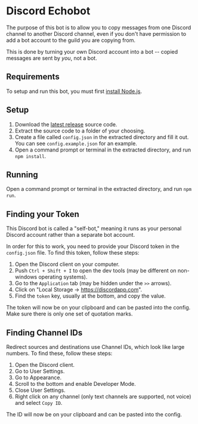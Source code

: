 # Discord Echobot

The purpose of this bot is to allow you to copy messages from one Discord channel to another Discord channel, even if you don't have permission to add a bot account to the guild you are copying from.

This is done by turning your own Discord account into a bot -- copied messages are sent by _you_, not a bot.

## Requirements

To setup and run this bot, you must first [install Node.js](https://nodejs.org/en/).

## Setup

1. Download the [latest release](https://github.com/MitchTalmadge/discord-echobot/releases/latest) source code.
2. Extract the source code to a folder of your choosing.
3. Create a file called `config.json` in the extracted directory and fill it out. You can see `config.example.json` for an example.
4. Open a command prompt or terminal in the extracted directory, and run `npm install`.

## Running

Open a command prompt or terminal in the extracted directory, and run `npm run`.

## Finding your Token

This Discord bot is called a "self-bot," meaning it runs as your personal Discord account rather than a separate bot account.

In order for this to work, you need to provide your Discord token in the `config.json` file. To find this token, follow these steps:

1. Open the Discord client on your computer.
2. Push `Ctrl + Shift + I` to open the dev tools (may be different on non-windows operating systems).
3. Go to the `Application` tab (may be hidden under the `>>` arrows).
4. Click on "Local Storage -> https://discordapp.com".
5. Find the `token` key, usually at the bottom, and copy the value.

The token will now be on your clipboard and can be pasted into the config. Make sure there is only one set of quotation marks.

## Finding Channel IDs

Redirect sources and destinations use Channel IDs, which look like large numbers. To find these, follow these steps:

1. Open the Discord client.
2. Go to User Settings.
3. Go to Appearance.
4. Scroll to the bottom and enable Developer Mode.
5. Close User Settings.
6. Right click on any channel (only text channels are supported, not voice) and select `Copy ID`.

The ID will now be on your clipboard and can be pasted into the config.